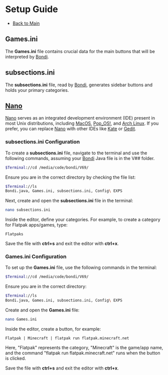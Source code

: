 # Setup Guide
- [Back to Main](README.md)

## Games.ini
The **Games.ini** file contains crucial data for the main buttons that will be interpreted by [Bondi](https://github.com/HttpAnimation/Bondi).

## subsections.ini
The **subsections.ini** file, read by [Bondi](https://github.com/HttpAnimation/Bondi), generates sidebar buttons and holds your primary categories.

## [Nano](https://nano-editor.org/)
[Nano](https://nano-editor.org/) serves as an integrated development environment (IDE) present in most Unix distributions, including [MacOS](https://www.apple.com/macos), [Pop_OS!](https://pop.system76.com/), and [Arch Linux](https://archlinux.org/). If you prefer, you can replace [Nano](https://nano-editor.org/) with other IDEs like [Kate](https://kate-editor.org/) or [Gedit](https://gedit-technology.github.io/apps/gedit/).

### subsections.ini Configuration
To create a **subsections.ini** file, navigate to the terminal and use the following commands, assuming your [Bondi](https://github.com/HttpAnimation/Bondi) Java file is in the V## folder.

```bash
$Terminal://cd /media/code/bondi/V69/
```

Ensure you are in the correct directory by checking the file list:

```bash
$Terminal://ls 
Bondi.java, Games.ini, subsections.ini, Config\ EXPS
```

Next, create and open the **subsections.ini** file in the terminal:

```bash
nano subsections.ini
```

Inside the editor, define your categories. For example, to create a category for Flatpak apps/games, type:

```plaintext
Flatpaks
```

Save the file with **ctrl+s** and exit the editor with **ctrl+x**.

### Games.ini Configuration
To set up the **Games.ini** file, use the following commands in the terminal:

```bash
$Terminal://cd /media/code/bondi/V69/
```

Ensure you are in the correct directory:

```bash
$Terminal://ls 
Bondi.java, Games.ini, subsections.ini, Config\ EXPS
```

Create and open the **Games.ini** file:

```bash
nano Games.ini
```

Inside the editor, create a button, for example:

```plaintext
Flatpak | Minecraft | flatpak run flatpak.minecraft.net
```

Here, "Flatpak" represents the category, "Minecraft" is the game/app name, and the command "flatpak run flatpak.minecraft.net" runs when the button is clicked.

Save the file with **ctrl+s** and exit the editor with **ctrl+x**.